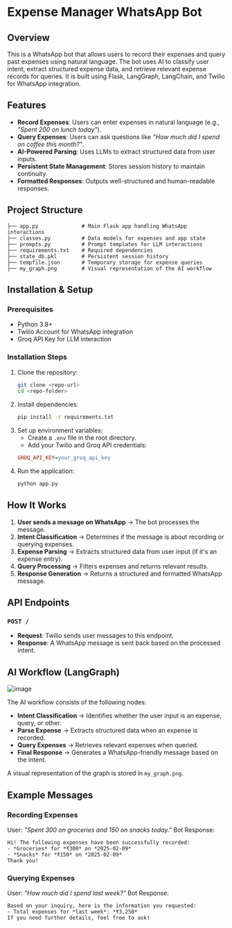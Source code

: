 # Expense Manager WhatsApp Bot

## Overview
This is a WhatsApp bot that allows users to record their expenses and query past expenses using natural language. The bot uses AI to classify user intent, extract structured expense data, and retrieve relevant expense records for queries. It is built using Flask, LangGraph, LangChain, and Twilio for WhatsApp integration.


## Features
- **Record Expenses**: Users can enter expenses in natural language (e.g., *"Spent 200 on lunch today"*).
- **Query Expenses**: Users can ask questions like *"How much did I spend on coffee this month?"*.
- **AI-Powered Parsing**: Uses LLMs to extract structured data from user inputs.
- **Persistent State Management**: Stores session history to maintain continuity.
- **Formatted Responses**: Outputs well-structured and human-readable responses.

## Project Structure
```
├── app.py              # Main Flask app handling WhatsApp interactions
├── classes.py          # Data models for expenses and app state
├── prompts.py          # Prompt templates for LLM interactions
├── requirements.txt    # Required dependencies
├── state_db.pkl        # Persistent session history
├── tempfile.json       # Temporary storage for expense queries
├── my_graph.png        # Visual representation of the AI workflow
```

## Installation & Setup
### Prerequisites
- Python 3.8+
- Twilio Account for WhatsApp integration
- Groq API Key for LLM interaction

### Installation Steps
1. Clone the repository:
   ```bash
   git clone <repo-url>
   cd <repo-folder>
   ```
2. Install dependencies:
   ```bash
   pip install -r requirements.txt
   ```
3. Set up environment variables:
   - Create a `.env` file in the root directory.
   - Add your Twilio and Groq API credentials:
   ```ini
   GROQ_API_KEY=your_groq_api_key
   ```
4. Run the application:
   ```bash
   python app.py
   ```

## How It Works
1. **User sends a message on WhatsApp** → The bot processes the message.
2. **Intent Classification** → Determines if the message is about recording or querying expenses.
3. **Expense Parsing** → Extracts structured data from user input (if it's an expense entry).
4. **Query Processing** → Filters expenses and returns relevant results.
5. **Response Generation** → Returns a structured and formatted WhatsApp message.

## API Endpoints
### `POST /`
- **Request**: Twilio sends user messages to this endpoint.
- **Response**: A WhatsApp message is sent back based on the processed intent.

## AI Workflow (LangGraph)
![image](https://github.com/user-attachments/assets/e70590fe-a216-4d28-99d9-f05f8e747ef4)

The AI workflow consists of the following nodes:
- **Intent Classification** → Identifies whether the user input is an expense, query, or other.
- **Parse Expense** → Extracts structured data when an expense is recorded.
- **Query Expenses** → Retrieves relevant expenses when queried.
- **Final Response** → Generates a WhatsApp-friendly message based on the intent.

A visual representation of the graph is stored in `my_graph.png`.

## Example Messages
### Recording Expenses
User: *"Spent 300 on groceries and 150 on snacks today."*
Bot Response:
```
Hi! The following expenses have been successfully recorded:
- *Groceries* for *₹300* on *2025-02-09*
- *Snacks* for *₹150* on *2025-02-09*
Thank you!
```

### Querying Expenses
User: *"How much did I spend last week?"*
Bot Response:
```
Based on your inquiry, here is the information you requested:
- Total expenses for *last week*: *₹3,250*
If you need further details, feel free to ask!
```


